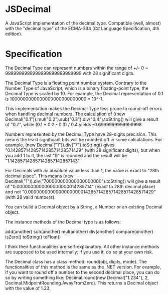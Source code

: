 JSDecimal
=========

A JavaScript implementation of the decimal type.
Compatible (well, almost) with the "decimal type" of the ECMA-334 (C# Language Specification, 4th edition).

Specification
=============

The Decimal Type can represent numbers within the range of +/- 0 ~ 9999999999999999999999999999 with 28 significant digits.

The Decimal Type is a floating point number system. Contrary to the Number Type of JavaScript, which is a binary floating-point type, the Decimal Type is scaled by 10. For example, the Decimal representation of 0.1 is 1000000000000000000000000000 * 10^-1.

This implementation makes the Decimal Type less prone to round-off errors when handling decimal numbers. The calculation of ((new Decimal("0.1")).mul("0.2").sub("0.3").div("0.4").toString() will give a result of "0.7", while (0.1 * 0.2 - 0.3) / 0.4 yields -0.6999999999999998.

Numbers represented by the Decimal Type have 28-digits precision. This means the least significant bits will be rounded off in some calculations. For example, (new Decimal("1")).div("7").toString() gives "0.1428571428571428571428571429" (with 28 significant digits), but when you add 1 to it, the last "9" is rounded and the result will be "1.142857142857142857142857143".

For Decimals with an absolute value less than 1, the value is exact to "28th decimal place". This means (new Decimal("1")).div("700000000000000000000").toString() will give a result of "0.0000000000000000000014285714" (exact to 28th decimal place) and not "0.000000000000000000001428571428571428571428571429" (with 28 valid numbers).

You can build a Decimal object by a String, a Number or an existing Decimal object.

The instance methods of the Decimal type is as follows:

 add(another)
 sub(another)
 mul(another)
 div(another)
 compare(another)
 isZero()
 toString()
 toFloat()

I think their functionalities are self-explanatory.
All other instance methods are supposed to be used internally; if you use it, do so at your own risk.

The Decimal class has a class method: round(obj, digits, mode). The functionalities of this method is the same as the .NET version. For example, if you want to round off a number to the second decimal place, you can do so by writing something like: Decimal.round(new Decimal("1.234"), 2, Decimal.MidpointRounding.AwayFromZero). This returns a Decimal object with the value of 1.23.
